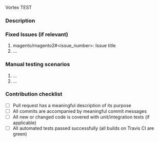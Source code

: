 Vortex TEST

<!--- Provide a general summary of the Pull Request in the Title above -->

### Description
<!--- Provide a description of the changes proposed in the pull request -->

### Fixed Issues (if relevant)
<!--- Provide a list of fixed issues in the format magento/magento2#<issue_number>, if relevant  -->
1. magento/magento2#<issue_number>: Issue title
2. ...

### Manual testing scenarios
<!--- Provide a set of unambiguous steps to test the proposed code change -->
1. ...
2. ...

### Contribution checklist
 - [ ] Pull request has a meaningful description of its purpose
 - [ ] All commits are accompanied by meaningful commit messages
 - [ ] All new or changed code is covered with unit/integration tests (if applicable)
 - [ ] All automated tests passed successfully (all builds on Travis CI are green)
